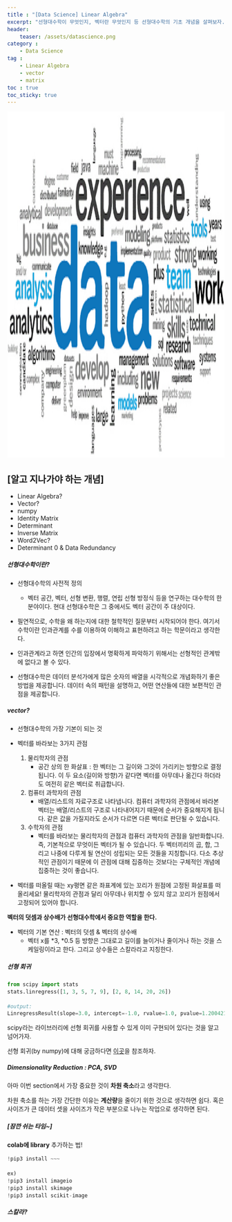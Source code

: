 ```yaml
---
title : "[Data Science] Linear Algebra"
excerpt: "선형대수학이 무엇인지, 벡터란 무엇인지 등 선형대수학의 기초 개념을 살펴보자."
header:
    teaser: /assets/datascience.png
category :
    - Data Science 
tag : 
    - Linear Algebra
    - vector
    - matrix
toc : true 
toc_sticky: true
---
```


<img src='/assets/datascience.png' width = 1000 height = 800 >

## [알고 지나가야 하는 개념]
- Linear Algebra?
- Vector? 
- numpy
- Identity Matrix
- Determinant
- Inverse Matrix 
- Word2Vec?
- Determinant 0 & Data Redundancy

##### 선형대수학이란?
- 선형대수학의 사전적 정의
    - 벡터 공간, 벡터, 선형 변환, 행렬, 연립 선형 방정식 등을 연구하는 대수학의 한 분야이다. 현대 선형대수학은 그 중에서도 벡터 공간이 주 대상이다.

- 필연적으로, 수학을 왜 하는지에 대한 철학적인 질문부터 시작되어야 한다. 여기서 수학이란 인과관계를 수를 이용하여 이해하고 표현하려고 하는 학문이라고 생각한다.

- 인과관계라고 하면 인간의 입장에서 명확하게 파악하기 위해서는 선형적인 관계밖에 없다고 볼 수 있다.

- 선형대수학은 데이터 분석가에게 많은 숫자의 배열을 시각적으로 개념화하기 좋은 방법을 제공합니다. 데이터 속의 패턴을 설명하고, 어떤 연산들에 대한 보편적인 관점을 제공합니다.

##### vector?
- 선형대수학의 가장 기본이 되는 것 

- 벡터를 바라보는 3가지 관점 
    1. 물리학자의 관점 
        - 공간 상의 한 화살표 : 한 벡터는 그 길이와 그것이 가리키는 방향으로 결정됩니다. 이 두 요소(길이와 방향)가 같다면 벡터를 아무데나 옮긴다 하더라도 여전히 같은 벡터로 취급합니다.
    2. 컴퓨터 과학자의 관점
        - 배열/리스트의 자료구조로 나타냅니다. 컴퓨터 과학자의 관점에서 바라본 벡터는 배열/리스트의 구조로 나타내어지기 때문에 순서가 중요해지게 됩니다. 같은 값을 가질지라도 순서가 다르면 다른 벡터로 판단될 수 있습니다.
    3. 수학자의 관점
        - 벡터를 바라보는 물리학자의 관점과 컴퓨터 과학자의 관점을 일반화합니다. 즉, 기본적으로 무엇이든 벡터가 될 수 있습니다. 두 벡터끼리의 곱, 합, 그리고 나중에 다루게 될 연산이 성립되는 모든 것들을 지칭합니다. 다소 추상적인 관점이기 때문에 이 관점에 대해 집중하는 것보다는 구체적인 개념에 집중하는 것이 좋습니다.
    

- 벡터를 떠올릴 때는 xy평면 같은 좌표계에 있는 꼬리가 원점에 고정된 화살표를 떠올리세요! 물리학자의 관점과 달리 아무데나 위치할 수 있지 않고 꼬리가 원점에서 고정되어 있어야 합니다.

**벡터의 덧셈과 상수배가 선형대수학에서 중요한 역할을 한다.**
- 벡터의 기본 연산 : 벡터의 덧셈 & 벡터의 상수배
    - 벡터 x를 *3, *0.5 등 방향은 그대로고 길이를 늘이거나 줄이거나 하는 것을 스케일링이라고 한다. 그리고 상수들은 스칼라라고 지칭한다.


##### 선형 회귀 
```py
from scipy import stats
stats.linregress([1, 3, 5, 7, 9], [2, 8, 14, 20, 26])

#output:
LinregressResult(slope=3.0, intercept=-1.0, rvalue=1.0, pvalue=1.2004217548761408e-30, stderr=0.0)
```
scipy라는 라이브러리에 선형 회귀를 사용할 수 있게 이미 구현되어 있다는 것을 알고 넘어가자.

선형 회귀(by numpy)에 대해 궁금하다면 [이곳](https://woowabros.github.io/study/2018/08/01/linear_regression_qr.html)을 참조하자.


##### Dimensionality Reduction : PCA, SVD 
아마 이번 section에서 가장 중요한 것이 **차원 축소**라고 생각한다.

차원 축소를 하는 가장 간단한 이유는 **계산량**을 줄이기 위한 것으로 생각하면 쉽다. 혹은 사이즈가 큰 데이터 셋을 사이즈가 작은 부분으로 나누는 작업으로 생각하면 된다.


##### [잠깐 쉬는 타임~]
**colab에 library** 추가하는 법!
```py
!pip3 install ~~~ 

ex)
!pip3 install imageio
!pip3 install skimage
!pip3 install scikit-image
```
##### 스칼라?


